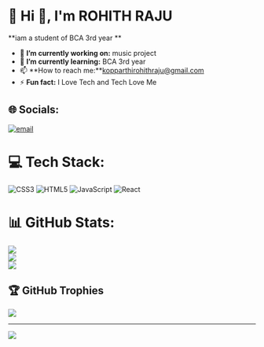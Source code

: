 # 💫 Hi 👋, I'm ROHITH RAJU
**iam a student of BCA 3rd year **


- 🔭 **I’m currently working on:** music project
- 🌱 **I’m currently learning:** BCA 3rd year
- 📫 **How to reach me:**kopparthirohithraju@gmail.com
- ⚡ **Fun fact:** I Love Tech and Tech Love Me
## 🌐 Socials:
[![email](https://img.shields.io/badge/Email-D14836?logo=gmail&logoColor=white)](mailto:kopparthirohithraju@gmail.com) 

# 💻 Tech Stack:
![CSS3](https://img.shields.io/badge/css3-%231572B6.svg?style=for-the-badge&logo=css3&logoColor=white) ![HTML5](https://img.shields.io/badge/html5-%23E34F26.svg?style=for-the-badge&logo=html5&logoColor=white) ![JavaScript](https://img.shields.io/badge/javascript-%23323330.svg?style=for-the-badge&logo=javascript&logoColor=%23F7DF1E) ![React](https://img.shields.io/badge/react-%2320232a.svg?style=for-the-badge&logo=react&logoColor=%2361DAFB)
# 📊 GitHub Stats:
![](https://github-readme-stats.vercel.app/api?username=ROHITH8855&theme=dark&hide_border=false&include_all_commits=false&count_private=false)<br/>
![](https://nirzak-streak-stats.vercel.app/?user=ROHITH8855&theme=dark&hide_border=false)<br/>
![](https://github-readme-stats.vercel.app/api/top-langs/?username=ROHITH8855&theme=dark&hide_border=false&include_all_commits=false&count_private=false&layout=compact)

## 🏆 GitHub Trophies
![](https://github-profile-trophy.vercel.app/?username=ROHITH8855&theme=radical&no-frame=false&no-bg=true&margin-w=4)

---
[![](https://visitcount.itsvg.in/api?id=ROHITH8855&icon=0&color=0)](https://visitcount.itsvg.in)

<!-- Proudly created with GPRM ( https://gprm.itsvg.in ) -->
